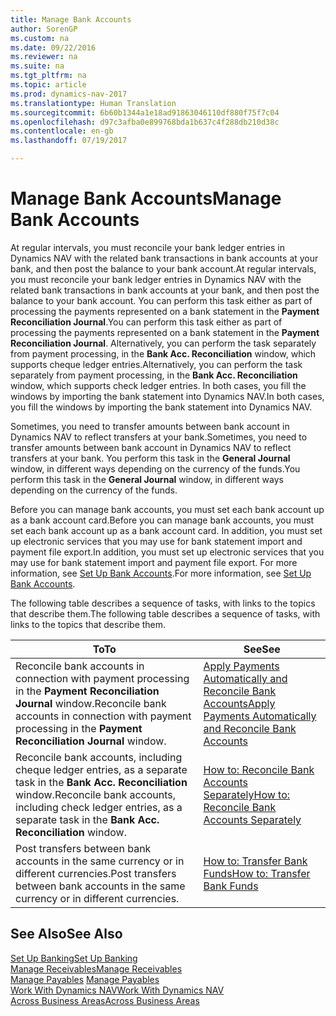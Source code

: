 ```yaml
---
title: Manage Bank Accounts
author: SorenGP
ms.custom: na
ms.date: 09/22/2016
ms.reviewer: na
ms.suite: na
ms.tgt_pltfrm: na
ms.topic: article
ms.prod: dynamics-nav-2017
ms.translationtype: Human Translation
ms.sourcegitcommit: 6b60b1344a1e18ad91863046110df880f75f7c04
ms.openlocfilehash: d97c3afba0e899768bda1b637c4f288db210d38c
ms.contentlocale: en-gb
ms.lasthandoff: 07/19/2017

---
```


# <a name="manage-bank-accounts"></a><span data-ttu-id="28d23-102">Manage Bank Accounts</span><span class="sxs-lookup"><span data-stu-id="28d23-102">Manage Bank Accounts</span></span>
<span data-ttu-id="28d23-103">At regular intervals, you must reconcile your bank ledger entries in Dynamics NAV with the related bank transactions in bank accounts at your bank, and then post the balance to your bank account.</span><span class="sxs-lookup"><span data-stu-id="28d23-103">At regular intervals, you must reconcile your bank ledger entries in Dynamics NAV with the related bank transactions in bank accounts at your bank, and then post the balance to your bank account.</span></span> <span data-ttu-id="28d23-104">You can perform this task either as part of processing the payments represented on a bank statement in the **Payment Reconciliation Journal**.</span><span class="sxs-lookup"><span data-stu-id="28d23-104">You can perform this task either as part of processing the payments represented on a bank statement in the **Payment Reconciliation Journal**.</span></span> <span data-ttu-id="28d23-105">Alternatively, you can perform the task separately from payment processing, in the **Bank Acc. Reconciliation** window, which supports cheque ledger entries.</span><span class="sxs-lookup"><span data-stu-id="28d23-105">Alternatively, you can perform the task separately from payment processing, in the **Bank Acc. Reconciliation** window, which supports check ledger entries.</span></span> <span data-ttu-id="28d23-106">In both cases, you fill the windows by importing the bank statement into Dynamics NAV.</span><span class="sxs-lookup"><span data-stu-id="28d23-106">In both cases, you fill the windows by importing the bank statement into Dynamics NAV.</span></span>

<span data-ttu-id="28d23-107">Sometimes, you need to transfer amounts between bank account in Dynamics NAV to reflect transfers at your bank.</span><span class="sxs-lookup"><span data-stu-id="28d23-107">Sometimes, you need to transfer amounts between bank account in Dynamics NAV to reflect transfers at your bank.</span></span> <span data-ttu-id="28d23-108">You perform this task in the **General Journal** window, in different ways depending on the currency of the funds.</span><span class="sxs-lookup"><span data-stu-id="28d23-108">You perform this task in the **General Journal** window, in different ways depending on the currency of the funds.</span></span>

<span data-ttu-id="28d23-109">Before you can manage bank accounts, you must set each bank account up as a bank account card.</span><span class="sxs-lookup"><span data-stu-id="28d23-109">Before you can manage bank accounts, you must set each bank account up as a bank account card.</span></span> <span data-ttu-id="28d23-110">In addition, you must set up electronic services that you may use for bank statement import and payment file export.</span><span class="sxs-lookup"><span data-stu-id="28d23-110">In addition, you must set up electronic services that you may use for bank statement import and payment file export.</span></span> <span data-ttu-id="28d23-111">For more information, see [Set Up Bank Accounts](bank-setup-banking.md).</span><span class="sxs-lookup"><span data-stu-id="28d23-111">For more information, see [Set Up Bank Accounts](bank-setup-banking.md).</span></span>

<span data-ttu-id="28d23-112">The following table describes a sequence of tasks, with links to the topics that describe them.</span><span class="sxs-lookup"><span data-stu-id="28d23-112">The following table describes a sequence of tasks, with links to the topics that describe them.</span></span>

|<span data-ttu-id="28d23-113">To</span><span class="sxs-lookup"><span data-stu-id="28d23-113">To</span></span> |<span data-ttu-id="28d23-114">See</span><span class="sxs-lookup"><span data-stu-id="28d23-114">See</span></span> |
|---|----|
|<span data-ttu-id="28d23-115">Reconcile bank accounts in connection with payment processing in the **Payment Reconciliation Journal** window.</span><span class="sxs-lookup"><span data-stu-id="28d23-115">Reconcile bank accounts in connection with payment processing in the **Payment Reconciliation Journal** window.</span></span>|[<span data-ttu-id="28d23-116">Apply Payments Automatically and Reconcile Bank Accounts</span><span class="sxs-lookup"><span data-stu-id="28d23-116">Apply Payments Automatically and Reconcile Bank Accounts</span></span>](receivables-apply-payments-auto-reconcile-bank-accounts.md)|
|<span data-ttu-id="28d23-117">Reconcile bank accounts, including cheque ledger entries, as a separate task in the **Bank Acc. Reconciliation** window.</span><span class="sxs-lookup"><span data-stu-id="28d23-117">Reconcile bank accounts, including check ledger entries, as a separate task in the **Bank Acc. Reconciliation** window.</span></span>|[<span data-ttu-id="28d23-118">How to: Reconcile Bank Accounts Separately</span><span class="sxs-lookup"><span data-stu-id="28d23-118">How to: Reconcile Bank Accounts Separately</span></span>](bank-how-reconcile-bank-accounts-separately.md)|
|<span data-ttu-id="28d23-119">Post transfers between bank accounts in the same currency or in different currencies.</span><span class="sxs-lookup"><span data-stu-id="28d23-119">Post transfers between bank accounts in the same currency or in different currencies.</span></span>|[<span data-ttu-id="28d23-120">How to: Transfer Bank Funds</span><span class="sxs-lookup"><span data-stu-id="28d23-120">How to: Transfer Bank Funds</span></span>](bank-how-transfer-bank-funds.md)
## <a name="see-also"></a><span data-ttu-id="28d23-121">See Also</span><span class="sxs-lookup"><span data-stu-id="28d23-121">See Also</span></span>  
[<span data-ttu-id="28d23-122">Set Up Banking</span><span class="sxs-lookup"><span data-stu-id="28d23-122">Set Up Banking</span></span>](bank-setup-banking.md)  
[<span data-ttu-id="28d23-123">Manage Receivables</span><span class="sxs-lookup"><span data-stu-id="28d23-123">Manage Receivables</span></span>](receivables-manage-receivables.md)  
<span data-ttu-id="28d23-124">[Manage Payables](payables-manage-payables.md)  </span><span class="sxs-lookup"><span data-stu-id="28d23-124">[Manage Payables](payables-manage-payables.md)  </span></span>  
[<span data-ttu-id="28d23-125">Work With Dynamics NAV</span><span class="sxs-lookup"><span data-stu-id="28d23-125">Work With Dynamics NAV</span></span>](ui-work-product.md)  
[<span data-ttu-id="28d23-126">Across Business Areas</span><span class="sxs-lookup"><span data-stu-id="28d23-126">Across Business Areas</span></span>](ui-across-business-areas.md)

